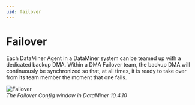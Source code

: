 ```yaml
---
uid: failover
---
```


# Failover

Each DataMiner Agent in a DataMiner system can be teamed up with a dedicated backup DMA. Within a DMA Failover team, the backup DMA will continuously be synchronized so that, at all times, it is ready to take over from its team member the moment that one fails.

![Failover](~/user-guide/images/Failover10_4_10.png)<br>
*The Failover Config window in DataMiner 10.4.10*
